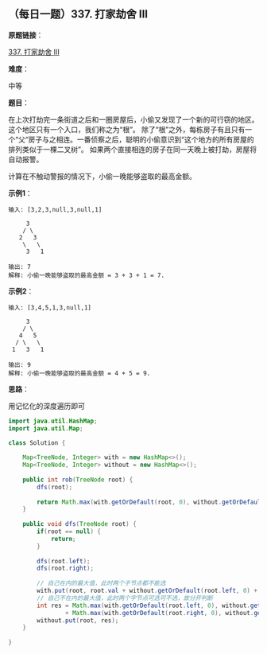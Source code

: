 ## （每日一题）337. 打家劫舍 III

**原题链接**：

[337. 打家劫舍 III](https://leetcode-cn.com/problems/house-robber-iii/)

**难度**：

中等

**题目**：

在上次打劫完一条街道之后和一圈房屋后，小偷又发现了一个新的可行窃的地区。这个地区只有一个入口，我们称之为“根”。 除了“根”之外，每栋房子有且只有一个“父“房子与之相连。一番侦察之后，聪明的小偷意识到“这个地方的所有房屋的排列类似于一棵二叉树”。 如果两个直接相连的房子在同一天晚上被打劫，房屋将自动报警。

计算在不触动警报的情况下，小偷一晚能够盗取的最高金额。

**示例1**：

```
输入: [3,2,3,null,3,null,1]

     3
    / \
   2   3
    \   \ 
     3   1

输出: 7 
解释: 小偷一晚能够盗取的最高金额 = 3 + 3 + 1 = 7.
```

**示例2**：
```
输入: [3,4,5,1,3,null,1]

     3
    / \
   4   5
  / \   \ 
 1   3   1

输出: 9
解释: 小偷一晚能够盗取的最高金额 = 4 + 5 = 9.
```

**思路**：

用记忆化的深度遍历即可

```java
import java.util.HashMap;
import java.util.Map;

class Solution {
	
	Map<TreeNode, Integer> with = new HashMap<>();
	Map<TreeNode, Integer> without = new HashMap<>();
	
	public int rob(TreeNode root) {
		dfs(root);
		
		return Math.max(with.getOrDefault(root, 0), without.getOrDefault(root, 0));
    }
	
	public void dfs(TreeNode root) {
		if(root == null) {
			return;
		}
		
		dfs(root.left);
		dfs(root.right);
		
		// 自己在内的最大值，此时两个子节点都不能选
		with.put(root, root.val + without.getOrDefault(root.left, 0) + without.getOrDefault(root.right, 0));
		// 自己不在内的最大值，此时两个字节点可选可不选，故分开判断
		int res = Math.max(with.getOrDefault(root.left, 0), without.getOrDefault(root.left, 0)) 
				+ Math.max(with.getOrDefault(root.right, 0), without.getOrDefault(root.right, 0));
		without.put(root, res);
	}
	
}
```